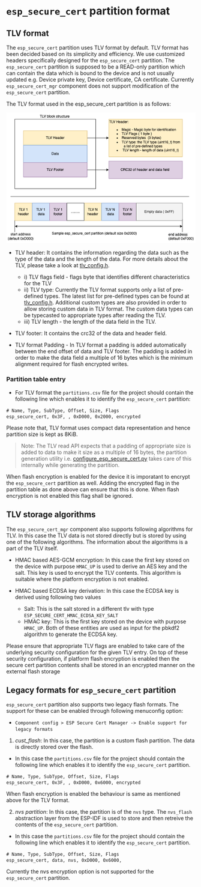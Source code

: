 # `esp_secure_cert` partition format

## TLV format

The `esp_secure_cert` partition uses TLV format by default. TLV format has been decided based on its simplicity and efficiency. We use customized headers specifically designed for the `esp_secure_cert` partition. The `esp_secure_cert` partition is supposed to be a READ-only partition which can contain the data which is bound to the device and is not usually updated e.g. Device private key, Device certificate, CA certificate. Currently `esp_secure_cert_mgr` component does not support modification of the `esp_secure_cert` partition.

The TLV format used in the esp_secure_cert partition is as follows:

![](_static/tlv_format.png)

* TLV header: It contains the information regarding the data such as the type of the data and the length of the data. For more details about the TLV, please take a look at [tlv_config.h](https://github.com/espressif/esp_secure_cert_mgr/tree/main/private_include/esp_secure_cert_tlv_config.h).

    * i)  TLV flags field - flags byte that identifies different characteristics for the TLV
    * ii) TLV type: Currently the TLV format supports only a list of pre-defined types. The latest list for pre-defined types can be found at [tlv_config.h](https://github.com/espressif/esp_secure_cert_mgr/tree/main/private_include/esp_secure_cert_tlv_config.h). Additional custom types are also provided in order to allow storing custom data in TLV format. The custom data types can be typecasted to appropriate types after reading the TLV.
    * iii) TLV length - the length of the data field in the TLV.
* TLV footer: It contains the crc32 of the data and header field.
* TLV format Padding - In TLV format a padding is added automatically between the end offset of data and TLV footer. The padding is added in order to make the data field a multiple of 16 bytes which is the minimum alignment required for flash encrypted writes.


### Partition table entry

* For TLV format the `partitions.csv` file for the project should contain the following line which enables it to identify the `esp_secure_cert` partition:

```
# Name, Type, SubType, Offset, Size, Flags
esp_secure_cert, 0x3F, , 0xD000, 0x2000, encrypted
```

Please note that, TLV format uses compact data representation and hence partition size is kept as 8KiB.

> Note: The TLV read API expects that a padding of appropriate size is added to data to make it size as a multiple of 16 bytes, the partition generation utility i.e. [configure_esp_secure_cert.py](https://github.com/espressif/esp_secure_cert_mgr/blob/main/tools/configure_esp_secure_cert.py) takes care of this internally while generating the partition.

When flash encryption is enabled for the device it is imporatant to encrypt the `esp_secure_cert` partition as well. Adding the encrypted flag in the partition table as done above can ensure that this is done. When flash encryption is not enabled this flag shall be ignored.

## TLV storage algorithms
    
The `esp_secure_cert_mgr` component also supports following algorithms for TLV. In this case the TLV data is not stored directly but is stored by using one of the following algorithms. The information about the algorithms is a part of the TLV itself.

-  HMAC based AES-GCM encryption:
    In this case the first key stored on the device with purpose `HMAC_UP` is used to derive an AES key and the salt.
    This key is used to encrypt the TLV contents.
    This algorithm is suitable where the platform encryption is not enabled.

- HMAC based ECDSA key derivation:
    In this case the ECDSA key is derived using following two values
    - Salt: This is the salt stored in a different tlv with type `ESP_SECURE_CERT_HMAC_ECDSA_KEY_SALT`
    - HMAC key: This is the first key stored on the device with purpose `HMAC_UP`.
    Both of these entities are used as input for the pbkdf2 algorithm to generate the ECDSA key.

Please ensure that appropriate TLV flags are enabled to take care of the underlying security configuration for the given TLV entry. On top of these security configuration, if platform flash encryption is enabled then the secure cert partition contents shall be stored in an encrypted manner on the external flash storage

## Legacy formats for `esp_secure_cert` partition

`esp_secure_cert` partition also supports two legacy flash formats.
The support for these can be enabled through following menuconfig option:
* `Component config > ESP Secure Cert Manager -> Enable support for legacy formats`

1) *cust_flash*: In this case, the partition is a custom flash partition. The data is directly stored over the flash.
* In this case the `partitions.csv` file for the project should contain the following line which enables it to identify the `esp_secure_cert` partition.

```
# Name, Type, SubType, Offset, Size, Flags
esp_secure_cert, 0x3F, , 0xD000, 0x6000, encrypted
```
When flash encryption is enabled the behaviour is same as mentioned above for the TLV format.

2) *nvs partition*: In this case, the partition is of the `nvs` type. The `nvs_flash` abstraction layer from the ESP-IDF is used to store and then retreive the contents of the `esp_secure_cert` partition.

* In this case the `partitions.csv` file for the project should contain the following line which enables it to identify the `esp_secure_cert` partition.

```
# Name, Type, SubType, Offset, Size, Flags
esp_secure_cert, data, nvs, 0xD000, 0x6000,
```
Currently the nvs encryption option is not supported for the `esp_secure_cert` partition.
